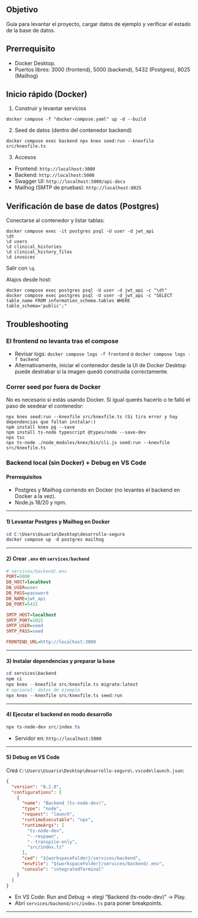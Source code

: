 ## Objetivo
Guía para levantar el proyecto, cargar datos de ejemplo y verificar el estado de la base de datos.

## Prerrequisito
- Docker Desktop.
- Puertos libres: 3000 (frontend), 5000 (backend), 5432 (Postgres), 8025 (Mailhog)

## Inicio rápido (Docker)
1) Construir y levantar servicios
```
docker compose -f "docker-compose.yaml" up -d --build
```

2) Seed de datos (dentro del contenedor backend)
```
docker compose exec backend npx knex seed:run --knexfile src/knexfile.ts
```

3) Accesos
- Frontend: `http://localhost:3000`
- Backend: `http://localhost:5000`
- Swagger UI: `http://localhost:5000/api-docs`
- Mailhog (SMTP de pruebas): `http://localhost:8025`

## Verificación de base de datos (Postgres)
Conectarse al contenedor y listar tablas:
```
docker compose exec -it postgres psql -U user -d jwt_api
\dt
\d users
\d clinical_histories
\d clinical_history_files
\d invoices
```
Salir con `\q`.

Atajos desde host:
```
docker compose exec postgres psql -U user -d jwt_api -c "\dt"
docker compose exec postgres psql -U user -d jwt_api -c "SELECT table_name FROM information_schema.tables WHERE table_schema='public';"
```

## Troubleshooting
### El frontend no levanta tras el compose
- Revisar logs: `docker compose logs -f frontend` o `docker compose logs -f backend`
- Alternativamente, iniciar el contenedor desde la UI de Docker Desktop puede destrabar si la imagen quedó construida correctamente.

### Correr seed por fuera de Docker
No es necesario si estás usando Docker. Si igual querés hacerlo o te falló el paso de seedear el contenedor:
```
npx knex seed:run --knexfile src/knexfile.ts (Si tira error y hay dependencias que faltan instalar:)
npm install knex pg --save
npm install ts-node typescript @types/node --save-dev
npx tsc
npx ts-node ./node_modules/knex/bin/cli.js seed:run --knexfile src/knexfile.ts
```

### Backend local (sin Docker) + Debug en VS Code

#### Prerrequisitos
- Postgres y Mailhog corriendo en Docker (no levantes el backend en Docker a la vez).
- Node.js 18/20 y npm.

---

#### 1) Levantar Postgres y Mailhog en Docker
```powershell
cd C:\Users\Usuario\Desktop\desarrollo-seguro
docker compose up -d postgres mailhog
```

---

#### 2) Crear `.env` en `services/backend`
```ini
# services/backend/.env
PORT=5000
DB_HOST=localhost
DB_USER=user
DB_PASS=password
DB_NAME=jwt_api
DB_PORT=5432

SMTP_HOST=localhost
SMTP_PORT=1025
SMTP_USER=seed
SMTP_PASS=seed

FRONTEND_URL=http://localhost:3000
```

---

#### 3) Instalar dependencias y preparar la base
```powershell
cd services\backend
npm ci
npx knex --knexfile src/knexfile.ts migrate:latest
# opcional: datos de ejemplo
npx knex --knexfile src/knexfile.ts seed:run
```

---

#### 4) Ejecutar el backend en modo desarrollo
```powershell
npx ts-node-dev src/index.ts
```
- Servidor en: `http://localhost:5000`

---

#### 5) Debug en VS Code
Creá `C:\Users\Usuario\Desktop\desarrollo-seguro\.vscode\launch.json`:
```json
{
  "version": "0.2.0",
  "configurations": [
    {
      "name": "Backend (ts-node-dev)",
      "type": "node",
      "request": "launch",
      "runtimeExecutable": "npx",
      "runtimeArgs": [
        "ts-node-dev",
        "--respawn",
        "--transpile-only",
        "src/index.ts"
      ],
      "cwd": "${workspaceFolder}/services/backend",
      "envFile": "${workspaceFolder}/services/backend/.env",
      "console": "integratedTerminal"
    }
  ]
}
```
- En VS Code: Run and Debug → elegí “Backend (ts-node-dev)” → Play.
- Abrí `services/backend/src/index.ts` para poner breakpoints.

---
